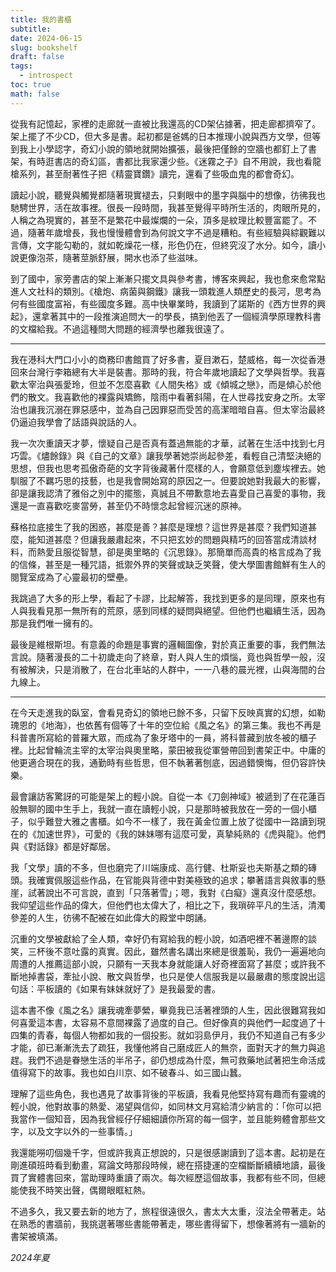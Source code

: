 ```yaml
---
title: 我的書櫃
subtitle: 
date: 2024-06-15
slug: bookshelf
draft: false
tags:
  - introspect
toc: true
math: false
---
```

從我有記憶起，家裡的走廊就一直被比我還高的CD架佔據著，把走廊都擠窄了。架上擺了不少CD，但大多是書。起初都是爸媽的日本推理小說與西方文學，但等到我上小學認字，奇幻小說的領地就開始擴張，最後把僅餘的空牆也都釘上了書架，有時逛書店的奇幻區，書都比我家還少些。《迷霧之子》自不用說，我也看龍槍系列，甚至耐著性子把《精靈寶鑽》讀完，還看了些吸血鬼的都會奇幻。

讀起小說，聽覺與觸覺都隨著現實褪去，只剩眼中的墨字與腦中的想像，彷彿我也馳騁世界，活在故事裡。很長一段時間，我甚至覺得平時所生活的，肉眼所見的，人稱之為現實的，甚至不是繁花中最燦爛的一朵，頂多是紋理比較豐富罷了。不過，隨著年歲增長，我也慢慢體會到為何說文字不過是糟粕。有些經驗與綜觀難以言傳，文字能勾勒的，就如乾燥花一樣，形色仍在，但終究沒了水分。如今，讀小說更像泡茶，隨著莖脈舒展，開水也添了些滋味。

到了國中，家旁書店的架上漸漸只擺文具與參考書，博客來興起，我也愈來愈常點進人文社科的類別。《槍炮、病菌與鋼鐵》讓我一頭栽進人類歷史的長河，思考為何有些國度富裕，有些國度多難。高中快畢業時，我讀到了諾斯的《西方世界的興起》，還拿著其中的一段推演追問大一的學長，搞到他丟了一個經濟學原理教科書的文檔給我。不過這種問大問題的經濟學也離我很遠了。

---

我在港科大門口小小的商務印書館買了好多書，夏目漱石，楚威格，每一次從香港回來台灣行李箱總有大半是裝書。那時的我，符合年歲地讀起了文學與哲學。我喜歡太宰治與張愛玲，但並不怎麼喜歡《人間失格》或《傾城之戀》，而是傾心於他們的散文。我喜歡他的裸露與矯飾，陰雨中看著斜陽，在人世尋找安身之所。太宰治也讓我沉溺在罪惡感中，並為自己因罪惡而受苦的高潔暗暗自喜。但太宰治最終仍逼迫我學會了話語與說話的人。

我一次次重讀天才夢，懷疑自己是否真有蓋過無能的才華，試著在生活中找到七月巧雲。《燼餘錄》與《自己的文章》讓我學著她崇尚起參差，看輕自己清堅決絕的思想，但我也思考孤傲奇葩的文字背後藏著什麼樣的人，會願意低到塵埃裡去。她馴服了不羈巧思的技藝，也是我會開始寫的原因之一。但要說她對我最大的影響，卻是讓我認清了雅俗之別中的擺態，真誠且不帶歉意地去喜愛自己喜愛的事物，我還是一直喜歡吃麥當勞，甚至仍不時懷念起曾經沉迷的原神。

蘇格拉底接生了我的困惑，甚麼是善？甚麼是理想？這世界是甚麼？我們知道甚麼，能知道甚麼？但讓我嚴肅起來，不只把玄妙的問題與精巧的回答當成清談材料，而熱愛且服從智慧，卻是奧里略的《沉思錄》。那簡單而高貴的格言成為了我的信條，甚至是一種咒語，抵禦外界的笑聲或缺乏笑聲，使大學圖書館鮮有生人的閱覽室成為了心靈最初的壁壘。

我跳過了大多的形上學，看起了卡謬，比起解答，我找到更多的是同理，原來也有人與我看見那一無所有的荒原，感到同樣的疑問與絕望。但他們也繼續生活，因為那是我們唯一擁有的。

最後是維根斯坦。有意義的命題是事實的邏輯圖像，對於真正重要的事，我們無法言說。隨著漫長的二十初歲走向了終章，對人與人生的煩惱，竟也與哲學一般，沒有被解決，只是消散了，在台北車站的人群中，一一八巷的晨光裡，山與海間的台九線上。

---

在今天走進我的臥室，會看見奇幻的領地已餘不多，只留下反映真實的幻想，如勒瑰恩的《地海》，也依舊有個等了十年的空位給《風之名》的第三集。我也不再是科普書所寫給的普羅大眾，而成為了象牙塔中的一員，將科普藏到放冬被的櫃子裡。比起曾輪流主宰的太宰治與奧里略，蒙田被我從軍營帶回到書架正中。中庸的他更適合現在的我，通勤時有些哲思，但不執著著刨底，因過錯懊悔，但仍容許快樂。

最會讓訪客驚訝的可能是架上的輕小說。自從一本《刀劍神域》被遞到了在花蓮百般無聊的國中生手上，我就一直在讀輕小說，只是那時被我放在一旁的一個小櫃子，似乎難登大雅之書櫃。如今不一樣了，我在黃金位置上放了從國中一路讀到現在的《加速世界》，可愛的《我的妹妹哪有這麼可愛，真摯純熟的《虎與龍》。他們與《對話錄》都是好鄰居。

我「文學」讀的不多，但也磨完了川端康成、高行健、杜斯妥也夫斯基之類的磚頭。我確實佩服這些作品，在官能與背德中對美極致的追求；攀著語言與敘事的懸崖，試著說出不可言說，直到「只落著雪」；嗯，我對《白癡》還真沒什麼感想。我仰望這些作品的偉大，但他們也太偉大了，相比之下，我瑣碎平凡的生活，清濁參差的人生，彷彿不配被在如此偉大的殿堂中朗誦。

沉重的文學被獻給了全人類，幸好仍有寫給我的輕小說，如酒吧裡不著邊際的談笑，三杯後不意吐露的真實。因此，雖然書名講出來總是很羞恥，我仍一遍遍地向周遭的人推薦這部小說，只願有一天我本身就能讓人好奇裡面寫了甚麼；或許我不斷地掉書袋，牽扯小說、散文與哲學，也只是使人信服我是以最嚴肅的態度說出這句話：平板讀的《如果有妹妹就好了》是我最愛的書。

這本書不像《風之名》讓我魂牽夢縈，畢竟我已活著裡頭的人生，因此很難寫我如何喜愛這本書，太容易不意間裸露了過度的自己。但好像真的與他們一起度過了十四集的青春，每個人物都如我的一個投影。就如羽島伊月，我仍不知道自己有多少才能，卻已漸漸洗去了疏狂，我懂他將自己磨成匠人的無奈，面對天才的無力與追趕。我們不過是眷戀生活的半吊子，卻仍想成為什麼，無可救藥地試著把生命活成值得寫下的故事。我也如白川京、如不破春斗、如三國山蠶。

理解了這些角色，我也遇見了故事背後的平板讀，我看見他堅持寫有趣而有靈魂的輕小說，他對故事的熱愛、渴望與信仰，如同林文月寫給清少納言的：「你可以把我當作一個知音，因為我曾經仔仔細細讀你所寫的每一個字，並且能夠體會那些文字，以及文字以外的一些事情。」

我還能嘮叨個幾千字，但或許我真正想說的，只是很感謝讀到了這本書。起初是在剛進碩班時看到動畫，寫論文時那段時候，總在搭捷運的空檔斷斷續續地讀，最後買了實體書回來，當助理時重讀了兩次。每次經歷這個故事，我都有些不同，但總能使我不時笑出聲，偶爾眼眶紅熱。

不過多久，我又要去新的地方了，旅程很遠很久，書太大太重，沒法全帶著走。站在熟悉的書牆前，我挑選著哪些書能帶著走，哪些書得留下，想像著將有一牆新的書架被填滿。

<!--more-->

*2024年夏*
